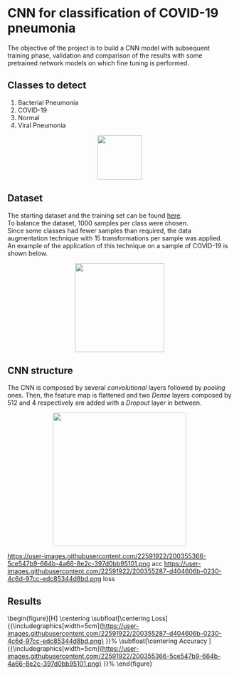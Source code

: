 # CNN for classification of COVID-19 pneumonia
The objective of the project is to build a CNN model with subsequent training phase, validation and comparison of the results with some pretrained network models on which fine tuning is performed.

## Classes to detect
1. Bacterial Pneumonia
2. COVID-19
3. Normal
4. Viral Pneumonia
<p align="center">
<img height="100" src="https://user-images.githubusercontent.com/22591922/200346692-b36b14b0-706b-470f-b4b8-e66fbab93094.png">
</p>

## Dataset
The starting dataset and the training set can be found [here](https://www.kaggle.com/datasets/darshan1504/covid19-detection-xray-dataset).<br />
To balance the dataset, 1000 samples per class were chosen.<br />
Since some classes had fewer samples than required, the data augmentation technique with 15 transformations per sample was applied.<br />
An example of the application of this technique on a sample of COVID-19 is shown below.
<p align="center">
<img height="200" src="https://user-images.githubusercontent.com/22591922/200353069-22301420-553c-4934-b0d0-c5539136d5fa.png">
</p>

## CNN structure
The CNN is composed by several *convolutional* layers followed by *pooling* ones.
Then, the feature map is flattened and two *Dense* layers composed by 512 and 4 respectively are added with a *Dropout* layer in between.

<p align="center">
<img height="300" src="https://user-images.githubusercontent.com/22591922/200343426-da4b05b1-4f5d-4d6f-9ea3-882445e67511.png">
</p>

https://user-images.githubusercontent.com/22591922/200355366-5ce547b9-664b-4a66-8e2c-397d0bb95101.png acc
https://user-images.githubusercontent.com/22591922/200355287-d404606b-0230-4c6d-97cc-edc85344d8bd.png loss

## Results
\begin{figure}[H]
    \centering
    \subfloat[\centering Loss]{{\includegraphics[width=5cm]{https://user-images.githubusercontent.com/22591922/200355287-d404606b-0230-4c6d-97cc-edc85344d8bd.png} }}%
    \subfloat[\centering Accuracy ]{{\includegraphics[width=5cm]{https://user-images.githubusercontent.com/22591922/200355366-5ce547b9-664b-4a66-8e2c-397d0bb95101.png} }}%
\end{figure}
